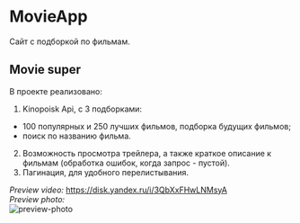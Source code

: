 # MovieApp
Сайт с подборкой по фильмам.

## Movie super
В проекте реализовано: <br>
1. Kinopoisk Api, с 3 подборками:
 - 100 популярных и 250 лучших фильмов, подборка будущих фильмов;
 - поиск по названию фильма.
2. Возможность просмотра трейлера, а также краткое описание к фильмам (обработка ошибок, когда запрос - пустой).
3. Пагинация, для удобного перелистывания.

*Preview video:* https://disk.yandex.ru/i/3QbXxFHwLNMsyA <br>
*Preview photo:* <br> ![preview-photo](https://user-images.githubusercontent.com/90089376/152169553-8259e9b9-4972-4133-a3cb-d9aaedb84081.png)
